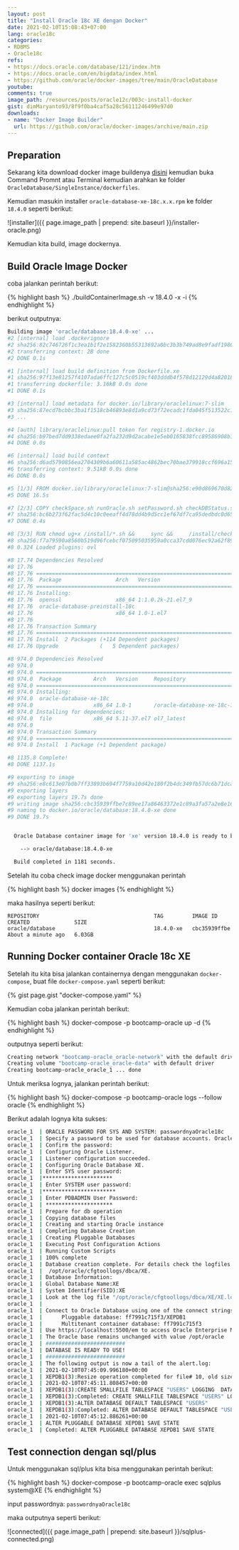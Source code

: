```yaml
---
layout: post
title: "Install Oracle 18c XE dengan Docker"
date: 2021-02-10T15:08:43+07:00
lang: oracle18c
categories:
- RDBMS
- Oracle18c
refs: 
- https://docs.oracle.com/database/121/index.htm
- https://docs.oracle.com/en/bigdata/index.html
- https://github.com/oracle/docker-images/tree/main/OracleDatabase
youtube: 
comments: true
image_path: /resources/posts/oracle12c/003c-install-docker
gist: dimMaryanto93/8f9f0ba4caf5a28c56111246499e97d0
downloads: 
- name: "Docker Image Builder"
  url: https://github.com/oracle/docker-images/archive/main.zip
---
```


## Preparation

Sekarang kita download docker image buildenya [disini](https://github.com/oracle/docker-images/archive/main.zip) kemudian buka Command Promnt atau Terminal kemudian arahkan ke folder `OracleDatabase/SingleInstance/dockerfiles`.

Kemudian masukin installer `oracle-database-xe-18c.x.x.rpm` ke folder `18.4.0` seperti berikut:

![installer]({{ page.image_path | prepend: site.baseurl }}/installer-oracle.png)

Kemudian kita build, image dockernya.

## Build Oracle Image Docker

coba jalankan perintah berikut:

{% highlight bash %}
./buildContainerImage.sh -v 18.4.0 -x -i
{% endhighlight %}

berikut outputnya:

```bash
Building image 'oracle/database:18.4.0-xe' ...
#2 [internal] load .dockerignore
#2 sha256:82c746726f1c3ea1b1f2e1582360b55313692a0bc3b3b749ad8e9fadf198036f
#2 transferring context: 2B done
#2 DONE 0.1s

#1 [internal] load build definition from Dockerfile.xe
#1 sha256:97f13e81257f4107ada6ffc127c5c0519cf403dddb4f578d12129d4a82018bc8
#1 transferring dockerfile: 3.16kB 0.0s done
#1 DONE 0.1s

#3 [internal] load metadata for docker.io/library/oraclelinux:7-slim
#3 sha256:87ecd7bcbbc3ba1f1518cb46893e8d1a9cd73f72ecadc1fda045f513522c16a6
#3 ...

#4 [auth] library/oraclelinux:pull token for registry-1.docker.io
#4 sha256:b97bed7dd9338edaee0fa2fa232d9d2acabe1e5eb0165838fcc89586908b18f0
#4 DONE 0.0s

#6 [internal] load build context
#6 sha256:d6ad5790856ea2704309b6a60611a585ac4862bec70bae379918ccf696a15850
#6 transferring context: 9.51kB 0.0s done
#6 DONE 0.0s

#5 [1/3] FROM docker.io/library/oraclelinux:7-slim@sha256:e90d869670d820efcc73570ddda8bb038f6942758bf691f289a91cb6bf975108
#5 DONE 16.5s

#7 [2/3] COPY checkSpace.sh runOracle.sh setPassword.sh checkDBStatus.sh oracle-xe-18c.conf /install/
#7 sha256:bc6b273f62fac5d4c10c0eeaff4d78dd4b9d5cc1ef67df7ca95dedbdc0d65e08
#7 DONE 0.4s

#8 [3/3] RUN chmod ug+x /install/*.sh &&     sync &&     /install/checkSpace.sh &&     cd /install &&     yum -y install openssl oracle-database-preinstall-18c &&     sed -i -e 's/\(oracle\s\+hard\s\+nofile\)/# \1/' /etc/security/limits.d/oracle-database-preinstall-18c.conf &&     yum -y localinstall https://download.oracle.com/otn-pub/otn_software/db-express/oracle-database-xe-18c-1.0-1.x86_64.rpm &&     rm -rf /var/cache/yum &&     rm -rf /var/tmp/yum-* &&     mkdir -p /opt/oracle/scripts/setup &&     mkdir /opt/oracle/scripts/startup &&     ln -s /opt/oracle/scripts /docker-entrypoint-initdb.d &&     mkdir -p /opt/oracle/oradata /home/oracle &&     chown -R oracle:oinstall /opt/oracle /home/oracle &&     mv /install/runOracle.sh /opt/oracle/ &&     mv /install/setPassword.sh /opt/oracle/ &&     mv /install/checkDBStatus.sh /opt/oracle/ &&     mv /install/oracle-xe-18c.conf /etc/sysconfig/ &&     ln -s /opt/oracle/setPassword.sh / &&     cd $HOME &&     rm -rf /install &&     chmod ug+x /opt/oracle/*.sh
#8 sha256:f7a79590a8560b519d96fcebcf075095035959a0cca37cdd076ec92a62f898da
#8 0.324 Loaded plugins: ovl

#8 17.74 Dependencies Resolved
#8 17.76
#8 17.76 ================================================================================
#8 17.76  Package                 Arch   Version                        Repository  Size
#8 17.76 ================================================================================
#8 17.76 Installing:
#8 17.76  openssl                 x86_64 1:1.0.2k-21.el7_9              ol7_latest 493 k
#8 17.76  oracle-database-preinstall-18c
#8 17.76                          x86_64 1.0-1.el7                      ol7_latest  18 k
#8 17.76
#8 17.76 Transaction Summary
#8 17.76 ================================================================================
#8 17.76 Install  2 Packages (+114 Dependent packages)
#8 17.76 Upgrade             (   5 Dependent packages)

#8 974.0 Dependencies Resolved
#8 974.0
#8 974.0 ================================================================================
#8 974.0  Package          Arch   Version     Repository                            Size
#8 974.0 ================================================================================
#8 974.0 Installing:
#8 974.0  oracle-database-xe-18c
#8 974.0                   x86_64 1.0-1       /oracle-database-xe-18c-1.0-1.x86_64 5.2 G
#8 974.0 Installing for dependencies:
#8 974.0  file             x86_64 5.11-37.el7 ol7_latest                            56 k
#8 974.0
#8 974.0 Transaction Summary
#8 974.0 ================================================================================
#8 974.0 Install  1 Package (+1 Dependent package)

#8 1135.8 Complete!
#8 DONE 1137.1s

#9 exporting to image
#9 sha256:e8c613e07b0b7ff33893b694f7759a10d42e180f2b4dc349fb57dc6b71dcab00
#9 exporting layers
#9 exporting layers 19.7s done
#9 writing image sha256:cbc35939ffbe7c89ee17a86463372e1c89a3fa57a2e8e16179fc2b28cff00dcc done
#9 naming to docker.io/oracle/database:18.4.0-xe done
#9 DONE 19.7s


  Oracle Database container image for 'xe' version 18.4.0 is ready to be extended:

    --> oracle/database:18.4.0-xe

  Build completed in 1181 seconds.
```

Setelah itu coba check image docker menggunakan perintah

{% highlight bash %}
docker images
{% endhighlight %}

maka hasilnya seperti berikut:

```docker
REPOSITORY                                    TAG         IMAGE ID       CREATED              SIZE
oracle/database                               18.4.0-xe   cbc35939ffbe   About a minute ago   6.03GB
```

## Running Docker container Oracle 18c XE

Setelah itu kita bisa jalankan containernya dengan menggunakan `docker-compose`, buat file `docker-compose.yaml` seperti berikut:

{% gist page.gist "docker-compose.yaml" %}

Kemudian coba jalankan perintah berikut:

{% highlight bash %}
docker-compose -p bootcamp-oracle up -d
{% endhighlight %}

outputnya seperti berikut:

```bash
Creating network "bootcamp-oracle_oracle-network" with the default driver
Creating volume "bootcamp-oracle_oracle-data" with default driver
Creating bootcamp-oracle_oracle_1 ... done
```

Untuk meriksa lognya, jalankan perintah berikut:

{% highlight bash %}
docker-compose -p bootcamp-oracle logs --follow oracle
{% endhighlight %}

Berikut adalah lognya kita sukses:

```bash
oracle_1  | ORACLE PASSWORD FOR SYS AND SYSTEM: passwordnyaOracle18c
oracle_1  | Specify a password to be used for database accounts. Oracle recommends that the password entered should be at least 8 characters in length, contain at least 1 uppercase character, 1 lower case character and 1 digit [0-9]. Note that the same password will be used for SYS, SYSTEM and PDBADMIN accounts:
oracle_1  | Confirm the password:
oracle_1  | Configuring Oracle Listener.
oracle_1  | Listener configuration succeeded.
oracle_1  | Configuring Oracle Database XE.
oracle_1  | Enter SYS user password:
oracle_1  |**********************
oracle_1  | Enter SYSTEM user password:
oracle_1  |***********************
oracle_1  | Enter PDBADMIN User Password:
oracle_1  | *********************
oracle_1  | Prepare for db operation
oracle_1  | Copying database files
oracle_1  | Creating and starting Oracle instance
oracle_1  | Completing Database Creation
oracle_1  | Creating Pluggable Databases
oracle_1  | Executing Post Configuration Actions
oracle_1  | Running Custom Scripts
oracle_1  | 100% complete
oracle_1  | Database creation complete. For details check the logfiles at:
oracle_1  |  /opt/oracle/cfgtoollogs/dbca/XE.
oracle_1  | Database Information:
oracle_1  | Global Database Name:XE
oracle_1  | System Identifier(SID):XE
oracle_1  | Look at the log file "/opt/oracle/cfgtoollogs/dbca/XE/XE.log" for further details.
oracle_1  |
oracle_1  | Connect to Oracle Database using one of the connect strings:
oracle_1  |      Pluggable database: ff7991c715f3/XEPDB1
oracle_1  |      Multitenant container database: ff7991c715f3
oracle_1  | Use https://localhost:5500/em to access Oracle Enterprise Manager for Oracle Database XE
oracle_1  | The Oracle base remains unchanged with value /opt/oracle
oracle_1  | #########################
oracle_1  | DATABASE IS READY TO USE!
oracle_1  | #########################
oracle_1  | The following output is now a tail of the alert.log:
oracle_1  | 2021-02-10T07:45:09.996180+00:00
oracle_1  | XEPDB1(3):Resize operation completed for file# 10, old size 358400K, new size 368640K
oracle_1  | 2021-02-10T07:45:11.808457+00:00
oracle_1  | XEPDB1(3):CREATE SMALLFILE TABLESPACE "USERS" LOGGING  DATAFILE  '/opt/oracle/oradata/XE/XEPDB1/users01.dbf' SIZE 5M REUSE AUTOEXTEND ON NEXT  1280K MAXSIZE UNLIMITED  EXTENT MANAGEMENT LOCAL  SEGMENT SPACE MANAGEMENT  AUTO
oracle_1  | XEPDB1(3):Completed: CREATE SMALLFILE TABLESPACE "USERS" LOGGING  DATAFILE  '/opt/oracle/oradata/XE/XEPDB1/users01.dbf' SIZE 5M REUSE AUTOEXTEND ON NEXT  1280K MAXSIZE UNLIMITED  EXTENT MANAGEMENT LOCAL  SEGMENT SPACE MANAGEMENT  AUTO
oracle_1  | XEPDB1(3):ALTER DATABASE DEFAULT TABLESPACE "USERS"
oracle_1  | XEPDB1(3):Completed: ALTER DATABASE DEFAULT TABLESPACE "USERS"
oracle_1  | 2021-02-10T07:45:12.886261+00:00
oracle_1  | ALTER PLUGGABLE DATABASE XEPDB1 SAVE STATE
oracle_1  | Completed: ALTER PLUGGABLE DATABASE XEPDB1 SAVE STATE
```

## Test connection dengan sql/plus

Untuk menggunakan sql/plus kita bisa menggunakan perintah berikut:

{% highlight bash %}
docker-compose -p bootcamp-oracle exec sqlplus system@XE
{% endhighlight %}

input passwordnya: `passwordnyaOracle18c`

maka outputnya seperti berikut:

![connected]({{ page.image_path | prepend: site.baseurl }}/sqlplus-connected.png)